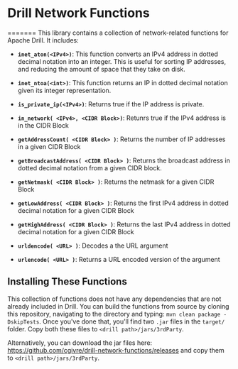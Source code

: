 # Drill Network Functions
=======
This library contains a collection of network-related functions for Apache Drill. It includes:

* **`inet_aton(<IPv4>)`**:  This function converts an IPv4 address in dotted decimal notation into an integer.  This is useful for sorting IP addresses, and reducing the amount of space that they take on disk.

* **`inet_ntoa(<int>)`**: This function returns an IP in dotted decimal notation given its integer representation. 

* **`is_private_ip(<IPv4>)`**:  Returns true if the IP address is private.

* **`in_network( <IPv4>, <CIDR Block>)`**: Retunrs true if the IPv4 address is in the CIDR Block

* **`getAddressCount( <CIDR Block> )`**: Returns the number of IP addresses in a given CIDR Block

* **`getBroadcastAddress( <CIDR Block> )`**:  Returns the broadcast address in dotted decimal notation from a given CIDR block.

* **`getNetmask( <CIDR Block> )`**:  Returns the netmask for a given CIDR Block

* **`getLowAddress( <CIDR Block> )`**:  Returns the first IPv4 address in dotted decimal notation for a given CIDR Block

* **`getHighAddress( <CIDR Block> )`**:  Returns the last IPv4 address in dotted decimal notation for a given CIDR Block

* **`urldencode( <URL> )`**:  Decodes a the URL argument

* **`urlencode( <URL> )`**:  Returns a URL encoded version of the argument


## Installing These Functions
This collection of functions does not have any dependencies that are not already included in Drill.  You can build the functions from source by cloning this repository, navigating to the directory and typing: 
`mvn clean package -DskipTests`.
Once you've done that, you'll find two `.jar` files in the `target/` folder.  Copy both these files to `<drill path>/jars/3rdParty`.

Alternatively, you can download the jar files here: https://github.com/cgivre/drill-network-functions/releases and copy them to `<drill path>/jars/3rdParty`.
